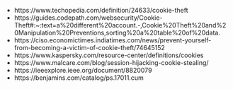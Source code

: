 <ul>
<li>https://www.techopedia.com/definition/24633/cookie-theft</li>
<li>https://guides.codepath.com/websecurity/Cookie-Theft#:~:text=a%20different%20account.-,Cookie%20Theft%20and%20Manipulation%20Preventions,sorting%20a%20table%20of%20data.</li>
<li>https://ciso.economictimes.indiatimes.com/news/prevent-yourself-from-becoming-a-victim-of-cookie-theft/74645152</li>
<li>https://www.kaspersky.com/resource-center/definitions/cookies</li>
<li>https://www.malcare.com/blog/session-hijacking-cookie-stealing/</li>
<li>https://ieeexplore.ieee.org/document/8820079</li>
<li>https://benjamins.com/catalog/ps.17011.cum</li>
</ul>

